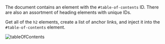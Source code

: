 The document contains an element with the `#table-of-contents` ID. There are also an assortment of heading elements with unique IDs.

Get all of the `h2` elements, create a list of anchor links, and inject it into the `#table-of-contents` element.

![tableOfContents](https://user-images.githubusercontent.com/44428775/99188340-bfe69900-275b-11eb-9273-dd3b6c137da5.gif)